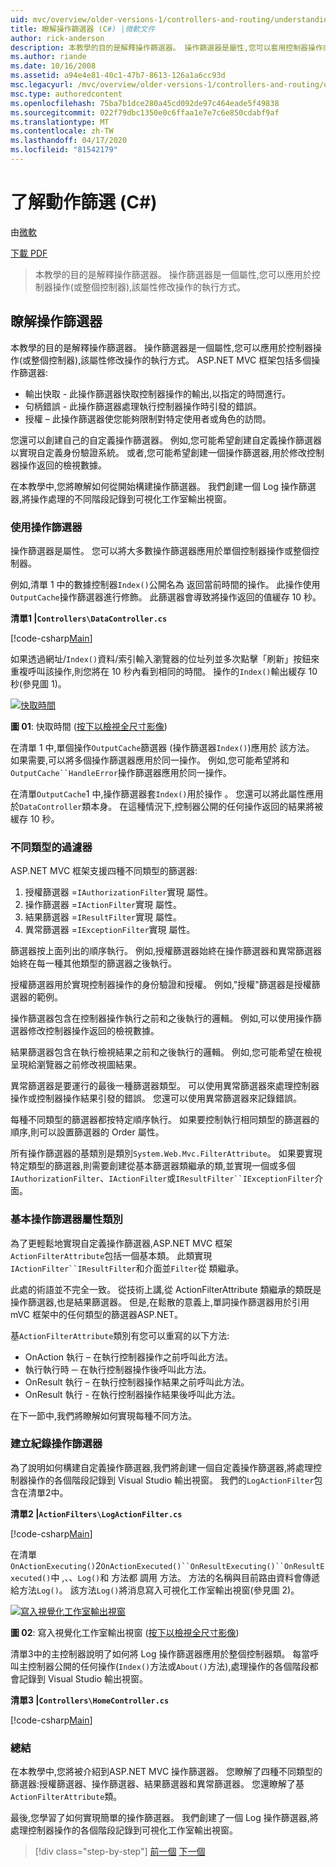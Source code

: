 ```yaml
---
uid: mvc/overview/older-versions-1/controllers-and-routing/understanding-action-filters-cs
title: 瞭解操作篩選器 (C#) |微軟文件
author: rick-anderson
description: 本教學的目的是解釋操作篩選器。 操作篩選器是屬性,您可以套用控制器操作或整個控制器...
ms.author: riande
ms.date: 10/16/2008
ms.assetid: a94e4e81-40c1-47b7-8613-126a1a6cc93d
msc.legacyurl: /mvc/overview/older-versions-1/controllers-and-routing/understanding-action-filters-cs
msc.type: authoredcontent
ms.openlocfilehash: 75ba7b1dce280a45cd092de97c464eade5f49838
ms.sourcegitcommit: 022f79dbc1350e0c6ffaa1e7e7c6e850cdabf9af
ms.translationtype: MT
ms.contentlocale: zh-TW
ms.lasthandoff: 04/17/2020
ms.locfileid: "81542179"
---
```

# <a name="understanding-action-filters-c"></a>了解動作篩選 (C#)

由[微軟](https://github.com/microsoft)

[下載 PDF](https://download.microsoft.com/download/e/f/3/ef3f2ff6-7424-48f7-bdaa-180ef64c3490/ASPNET_MVC_Tutorial_14_CS.pdf)

> 本教學的目的是解釋操作篩選器。 操作篩選器是一個屬性,您可以應用於控制器操作(或整個控制器),該屬性修改操作的執行方式。

## <a name="understanding-action-filters"></a>瞭解操作篩選器

本教學的目的是解釋操作篩選器。 操作篩選器是一個屬性,您可以應用於控制器操作(或整個控制器),該屬性修改操作的執行方式。 ASP.NET MVC 框架包括多個操作篩選器:

- 輸出快取 - 此操作篩選器快取控制器操作的輸出,以指定的時間進行。
- 句柄錯誤 - 此操作篩選器處理執行控制器操作時引發的錯誤。
- 授權 – 此操作篩選器使您能夠限制對特定使用者或角色的訪問。

您還可以創建自己的自定義操作篩選器。 例如,您可能希望創建自定義操作篩選器以實現自定義身份驗證系統。 或者,您可能希望創建一個操作篩選器,用於修改控制器操作返回的檢視數據。

在本教學中,您將瞭解如何從開始構建操作篩選器。 我們創建一個 Log 操作篩選器,將操作處理的不同階段記錄到可視化工作室輸出視窗。

### <a name="using-an-action-filter"></a>使用操作篩選器

操作篩選器是屬性。 您可以將大多數操作篩選器應用於單個控制器操作或整個控制器。

例如,清單 1 中的數據控制器`Index()`公開名為 返回當前時間的操作。 此操作使用`OutputCache`操作篩選器進行修飾。 此篩選器會導致將操作返回的值緩存 10 秒。

**清單1 |`Controllers\DataController.cs`**

[!code-csharp[Main](understanding-action-filters-cs/samples/sample1.cs)]

如果透過網址/`Index()`資料/索引輸入瀏覽器的位址列並多次點擊「刷新」按鈕來重複呼叫該操作,則您將在 10 秒內看到相同的時間。 操作的`Index()`輸出緩存 10 秒(參見圖 1)。

[![快取時間](understanding-action-filters-cs/_static/image2.png)](understanding-action-filters-cs/_static/image1.png)

**圖 01**: 快取時間 ([按下以檢視全尺寸影像](understanding-action-filters-cs/_static/image3.png))

在清單 1 中,單個操作`OutputCache`篩選器 (操作篩選器`Index()`)應用於 該方法。 如果需要,可以將多個操作篩選器應用於同一操作。 例如,您可能希望將和`OutputCache``HandleError`操作篩選器應用於同一操作。

在清單`OutputCache`1 中,操作篩選器套`Index()`用於操作 。 您還可以將此屬性應用於`DataController`類本身。 在這種情況下,控制器公開的任何操作返回的結果將被緩存 10 秒。

### <a name="the-different-types-of-filters"></a>不同類型的過濾器

ASP.NET MVC 框架支援四種不同類型的篩選器:

1. 授權篩選器 =`IAuthorizationFilter`實現 屬性。
2. 操作篩選器 =`IActionFilter`實現 屬性。
3. 結果篩選器 =`IResultFilter`實現 屬性。
4. 異常篩選器 =`IExceptionFilter`實現 屬性。

篩選器按上面列出的順序執行。 例如,授權篩選器始終在操作篩選器和異常篩選器始終在每一種其他類型的篩選器之後執行。

授權篩選器用於實現控制器操作的身份驗證和授權。 例如,"授權"篩選器是授權篩選器的範例。

操作篩選器包含在控制器操作執行之前和之後執行的邏輯。 例如,可以使用操作篩選器修改控制器操作返回的檢視數據。

結果篩選器包含在執行檢視結果之前和之後執行的邏輯。 例如,您可能希望在檢視呈現給瀏覽器之前修改視圖結果。

異常篩選器是要運行的最後一種篩選器類型。 可以使用異常篩選器來處理控制器操作或控制器操作結果引發的錯誤。 您還可以使用異常篩選器來記錄錯誤。

每種不同類型的篩選器都按特定順序執行。 如果要控制執行相同類型的篩選器的順序,則可以設置篩選器的 Order 屬性。

所有操作篩選器的基類別是類別`System.Web.Mvc.FilterAttribute`。 如果要實現特定類型的篩選器,則需要創建從基本篩選器類繼承的類,並實現一個或多個`IAuthorizationFilter`、`IActionFilter`或`IResultFilter``IExceptionFilter`介面。

### <a name="the-base-actionfilterattribute-class"></a>基本操作篩選器屬性類別

為了更輕鬆地實現自定義操作篩選器,ASP.NET MVC 框架`ActionFilterAttribute`包括一個基本類。 此類實現`IActionFilter``IResultFilter`和介面並`Filter`從 類繼承。

此處的術語並不完全一致。 從技術上講,從 ActionFilterAttribute 類繼承的類既是操作篩選器,也是結果篩選器。 但是,在鬆散的意義上,單詞操作篩選器用於引用 mVC 框架中的任何類型的篩選器ASP.NET。

基`ActionFilterAttribute`類別有您可以重寫的以下方法:

- OnAction 執行 – 在執行控制器操作之前呼叫此方法。
- 執行執行時 ─ 在執行控制器操作後呼叫此方法。
- OnResult 執行 – 在執行控制器操作結果之前呼叫此方法。
- OnResult 執行 - 在執行控制器操作結果後呼叫此方法。

在下一節中,我們將瞭解如何實現每種不同方法。

### <a name="creating-a-log-action-filter"></a>建立紀錄操作篩選器

為了說明如何構建自定義操作篩選器,我們將創建一個自定義操作篩選器,將處理控制器操作的各個階段記錄到 Visual Studio 輸出視窗。 我們的`LogActionFilter`包含在清單2中。

**清單2 |`ActionFilters\LogActionFilter.cs`**

[!code-csharp[Main](understanding-action-filters-cs/samples/sample2.cs)]

在清單`OnActionExecuting()`2`OnActionExecuted()``OnResultExecuting()``OnResultExecuted()`中 ,、、`Log()`和 方法都 調用 方法。 方法的名稱與目前路由資料會傳遞給方法`Log()`。 該方法`Log()`將消息寫入可視化工作室輸出視窗(參見圖 2)。

[![寫入視覺化工作室輸出視窗](understanding-action-filters-cs/_static/image5.png)](understanding-action-filters-cs/_static/image4.png)

**圖 02**: 寫入視覺化工作室輸出視窗 ([按下以檢視全尺寸影像](understanding-action-filters-cs/_static/image6.png))

清單3中的主控制器說明了如何將 Log 操作篩選器應用於整個控制器類。 每當呼叫主控制器公開的任何操作(`Index()`方法或`About()`方法),處理操作的各個階段都會記錄到 Visual Studio 輸出視窗。

**清單3 |`Controllers\HomeController.cs`**

[!code-csharp[Main](understanding-action-filters-cs/samples/sample3.cs)]

### <a name="summary"></a>總結

在本教學中,您將被介紹到ASP.NET MVC 操作篩選器。 您瞭解了四種不同類型的篩選器:授權篩選器、操作篩選器、結果篩選器和異常篩選器。 您還瞭解了基`ActionFilterAttribute`類。

最後,您學習了如何實現簡單的操作篩選器。 我們創建了一個 Log 操作篩選器,將處理控制器操作的各個階段記錄到可視化工作室輸出視窗。

> [!div class="step-by-step"]
> [前一個](asp-net-mvc-routing-overview-cs.md)
> [下一個](improving-performance-with-output-caching-cs.md)
